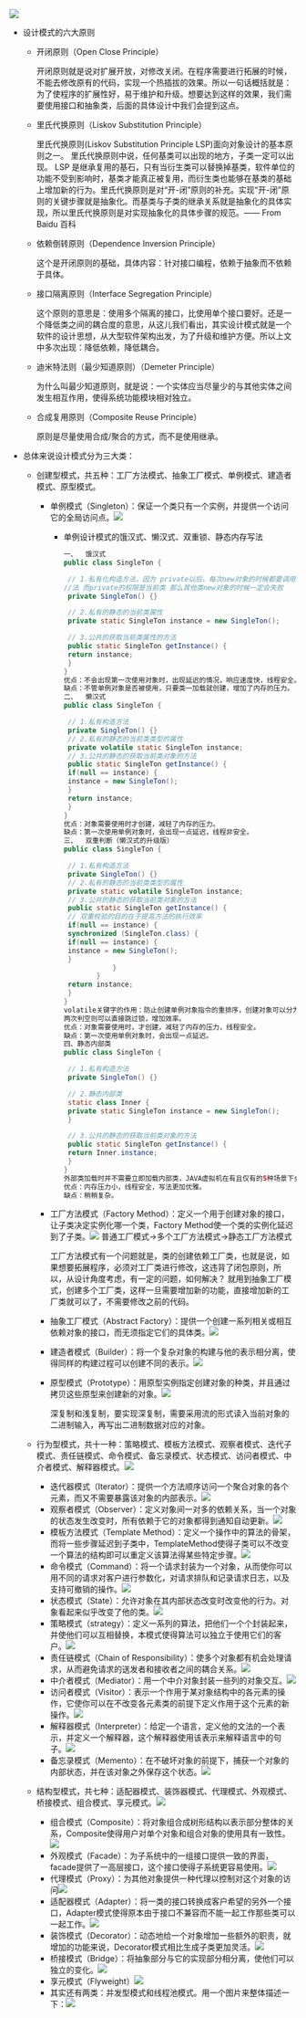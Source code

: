![](./设计模式/1.png)

* 设计模式的六大原则

  * 开闭原则（Open Close Principle）

    开闭原则就是说对扩展开放，对修改关闭。在程序需要进行拓展的时候，不能去修改原有的代码，实现一个热插拔的效果。所以一句话概括就是：为了使程序的扩展性好，易于维护和升级。想要达到这样的效果，我们需要使用接口和抽象类，后面的具体设计中我们会提到这点。

  * 里氏代换原则（Liskov Substitution Principle）

    里氏代换原则(Liskov Substitution Principle LSP)面向对象设计的基本原则之一。 里氏代换原则中说，任何基类可以出现的地方，子类一定可以出现。 LSP 是继承复用的基石，只有当衍生类可以替换掉基类，软件单位的功能不受到影响时，基类才能真正被复用，而衍生类也能够在基类的基础上增加新的行为。里氏代换原则是对“开-闭”原则的补充。实现“开-闭”原则的关键步骤就是抽象化。而基类与子类的继承关系就是抽象化的具体实现，所以里氏代换原则是对实现抽象化的具体步骤的规范。—— From Baidu 百科

  * 依赖倒转原则（Dependence Inversion Principle）

    这个是开闭原则的基础，具体内容：针对接口编程，依赖于抽象而不依赖于具体。

  * 接口隔离原则（Interface Segregation Principle）

    这个原则的意思是：使用多个隔离的接口，比使用单个接口要好。还是一个降低类之间的耦合度的意思，从这儿我们看出，其实设计模式就是一个软件的设计思想，从大型软件架构出发，为了升级和维护方便。所以上文中多次出现：降低依赖，降低耦合。

  * 迪米特法则（最少知道原则）（Demeter Principle）

    为什么叫最少知道原则，就是说：一个实体应当尽量少的与其他实体之间发生相互作用，使得系统功能模块相对独立。

  * 合成复用原则（Composite Reuse Principle）

    原则是尽量使用合成/聚合的方式，而不是使用继承。

* 总体来说设计模式分为三大类：
  * 创建型模式，共五种：工厂方法模式、抽象工厂模式、单例模式、建造者模式、原型模式。

    * 单例模式（Singleton）：保证一个类只有一个实例，并提供一个访问它的全局访问点。![](./设计模式/2.png)

      * 单例设计模式的饿汉式、懒汉式、双重锁、静态内存写法

        ```java
        一、	饿汉式
        public class SingleTon {
        
         // 1.私有化构造方法，因为 private以后，每次new对象的时候都要调用构造方
        //法 而private的权限是当前类 那么其他类new对象的时候一定会失败
         private SingleTon() {}
        
         // 2.私有的静态的当前类属性
         private static SingleTon instance = new SingleTon();
        
         // 3.公共的获取当前类属性的方法
         public static SingleTon getInstance() {
         return instance;
         }
        }
        优点：不会出现第一次使用对象时，出现延迟的情况，响应速度快，线程安全。
        缺点：不管单例对象是否被使用，只要类一加载就创建，增加了内存的压力。
        二、	懒汉式
        public class SingleTon {
        
         // 1.私有构造方法
         private SingleTon() {}
         // 2.私有的静态的当前类类型的属性
         private volatile static SingleTon instance;
         // 3.公共的静态的获取当前类对象的方法
         public static SingleTon getInstance() {
         if(null == instance) {
         instance = new SingleTon();
         }
         return instance;
         }
        }
        优点：对象需要使用时才创建，减轻了内存的压力。
        缺点：第一次使用单例对象时，会出现一点延迟，线程非安全。
        三、	双重判断（懒汉式的升级版）
        public class SingleTon {
        
         // 1.私有构造方法
         private SingleTon() {}
         // 2.私有的静态的当前类类型的属性
         private static volatile SingleTon instance;
         // 3.公共的静态的获取当前类对象的方法
         public static SingleTon getInstance() {
         // 双重校验的目的在于提高方法的执行效率
         if(null == instance) {
         synchronized (SingleTon.class) {
         if(null == instance) {
         instance = new SingleTon();
         }
                    }
                }
         return instance;
         }
        }
        volatile关键字的作用：防止创建单例对象指令的重排序，创建对象可以分为三步步骤：①开辟一块堆内存空间②创建对象③将堆内存地址赋值给栈内存中的局部变量引用。所谓的指令重排序就是①②③的执行顺序会变成①③②，这就会出现单例对象还未创建，但是局部变量已经有引用了，这时局部变量进行后续操作都是错误的。
        两次判空则可以直接跳过锁，增加效率。
        优点：对象需要使用时，才创建，减轻了内存的压力，线程安全。
        缺点：第一次使用单例对象时，会出现一点延迟。
        四、静态内部类
        public class SingleTon {
        
         // 1.私有构造方法
         private SingleTon() {}
        
         // 2.静态内部类
         static class Inner {
         private static SingleTon instance = new SingleTon();
         }
        
         // 3.公共的静态的获取当前类对象的方法
         public static SingleTon getInstance() {
         return Inner.instance;
         }
        }
        外部类加载时并不需要立即加载内部类，JAVA虚拟机在有且仅有的5种场景下会对类进行初始化，除此之外的所有引用类都不会对类进行初始化，故而不占内存。只有当getInstance方法第一次被调用时，才会去初始化INSTANCE,第一次调用getInstance方法会导致虚拟机加载Inner类；虚拟机会保证一个类的<clinit>()方法在多线程环境中被正确地加锁、同步，如果多个线程同时去初始化一个类，那么只会有一个线程去执行这个类的<clinit>()方法，其他线程都需要阻塞等待，直到活动线程执行<clinit>()方法完毕。
        优点：内存压力小，线程安全，写法更加优雅。
        缺点：稍稍复杂。
        ```

    * 工厂方法模式（Factory Method）：定义一个用于创建对象的接口，让子类决定实例化哪一个类，Factory Method使一个类的实例化延迟到了子类。![](./设计模式/4.png)
      普通工厂模式→多个工厂方法模式→静态工厂方法模式

      工厂方法模式有一个问题就是，类的创建依赖工厂类，也就是说，如果想要拓展程序，必须对工厂类进行修改，这违背了闭包原则，所以，从设计角度考虑，有一定的问题，如何解决？
      就用到抽象工厂模式，创建多个工厂类，这样一旦需要增加新的功能，直接增加新的工厂类就可以了，不需要修改之前的代码。

    * 抽象工厂模式（Abstract Factory）：提供一个创建一系列相关或相互依赖对象的接口，而无须指定它们的具体类。![](./设计模式/3.png)

    * 建造者模式（Builder）：将一个复杂对象的构建与他的表示相分离，使得同样的构建过程可以创建不同的表示。![](./设计模式/5.png)

    * 原型模式（Prototype）：用原型实例指定创建对象的种类，并且通过拷贝这些原型来创建新的对象。![](./设计模式/6.png)

      深复制和浅复制，要实现深复制，需要采用流的形式读入当前对象的二进制输入，再写出二进制数据对应的对象。

  * 行为型模式，共十一种：策略模式、模板方法模式、观察者模式、迭代子模式、责任链模式、命令模式、备忘录模式、状态模式、访问者模式、中介者模式、解释器模式。![](./设计模式/7.png)

    * 迭代器模式（Iterator）：提供一个方法顺序访问一个聚合对象的各个元素，而又不需要暴露该对象的内部表示。![](./设计模式/8.png)
    * 观察者模式（Observer）：定义对象间一对多的依赖关系，当一个对象的状态发生改变时，所有依赖于它的对象都得到通知自动更新。![](./设计模式/9.png)
    * 模板方法模式（Template Method）：定义一个操作中的算法的骨架，而将一些步骤延迟到子类中，TemplateMethod使得子类可以不改变一个算法的结构即可以重定义该算法得某些特定步骤。![](./设计模式/10.png)
    * 命令模式（Command）：将一个请求封装为一个对象，从而使你可以用不同的请求对客户进行参数化，对请求排队和记录请求日志，以及支持可撤销的操作。![](./设计模式/11.png)
    * 状态模式（State）：允许对象在其内部状态改变时改变他的行为。对象看起来似乎改变了他的类。![](./设计模式/12.png)
    * 策略模式（strategy）：定义一系列的算法，把他们一个个封装起来，并使他们可以互相替换，本模式使得算法可以独立于使用它们的客户。![](./设计模式/13.png)
    * 责任链模式（Chain of Responsibility）：使多个对象都有机会处理请求，从而避免请求的送发者和接收者之间的耦合关系。![](./设计模式/14.png)
    * 中介者模式（Mediator）：用一个中介对象封装一些列的对象交互。![](./设计模式/15.png)
    * 访问者模式（Visitor）：表示一个作用于某对象结构中的各元素的操作，它使你可以在不改变各元素类的前提下定义作用于这个元素的新操作。![](./设计模式/16.png)
    * 解释器模式（Interpreter）：给定一个语言，定义他的文法的一个表示，并定义一个解释器，这个解释器使用该表示来解释语言中的句子。![](./设计模式/17.png)
    * 备忘录模式（Memento）：在不破坏对象的前提下，捕获一个对象的内部状态，并在该对象之外保存这个状态。![](./设计模式/18.png)

  * 结构型模式，共七种：适配器模式、装饰器模式、代理模式、外观模式、桥接模式、组合模式、享元模式。![](./设计模式/19.png)

    * 组合模式（Composite）：将对象组合成树形结构以表示部分整体的关系，Composite使得用户对单个对象和组合对象的使用具有一致性。![](./设计模式/20.png)
    * 外观模式（Facade）：为子系统中的一组接口提供一致的界面，facade提供了一高层接口，这个接口使得子系统更容易使用。![](./设计模式/21.png)
    * 代理模式（Proxy）：为其他对象提供一种代理以控制对这个对象的访问![](./设计模式/22.png)
    * 适配器模式（Adapter）：将一类的接口转换成客户希望的另外一个接口，Adapter模式使得原本由于接口不兼容而不能一起工作那些类可以一起工作。![](./设计模式/23.png)
    * 装饰模式（Decorator）：动态地给一个对象增加一些额外的职责，就增加的功能来说，Decorator模式相比生成子类更加灵活。![](./设计模式/24.png)
    * 桥接模式（Bridge）：将抽象部分与它的实现部分相分离，使他们可以独立的变化。![](./设计模式/25.png)
    * 享元模式（Flyweight）![](./设计模式/26.png)
    * 其实还有两类：并发型模式和线程池模式。用一个图片来整体描述一下：![](./设计模式/27.png)